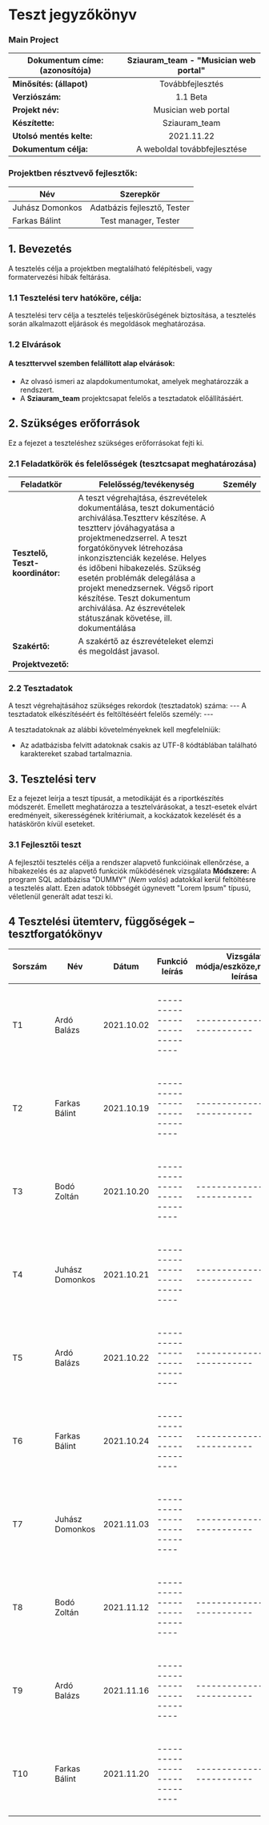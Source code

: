 # Teszt jegyzőkönyv
### Main Project
|  Dokumentum címe: (azonosítója) |  Sziauram_team - "Musician web portal" |
|---|:-:|
| **Minősítés: (állapot)**  |  Továbbfejlesztés |
| **Verziószám:**  |  1.1 Beta |
| **Projekt név:** |  Musician web portal |
| **Készítette:** | Sziauram_team |
| **Utolsó mentés kelte:** | 2021.11.22 |
| **Dokumentum célja:** | A weboldal továbbfejlesztése

### Projektben résztvevő fejlesztők:

|  Név | Szerepkör |
|---|:-:|
| Juhász Domonkos | Adatbázis fejlesztő, Tester |
| Farkas Bálint  | Test manager, Tester |


## 1. Bevezetés

A tesztelés célja a projektben megtalálható felépítésbeli, vagy formatervezési hibák feltárása.

### 1.1 Tesztelési terv hatóköre, célja:

A tesztelési terv célja a tesztelés teljeskörűségének biztosítása, a tesztelés során alkalmazott eljárások és megoldások meghatározása.

### 1.2 Elvárások

#### A teszttervvel szemben felállított alap elvárások:

- Az olvasó ismeri az alapdokumentumokat, amelyek meghatározzák a rendszert.
- A **Sziauram_team** projektcsapat felelős a tesztadatok előállításáért.

## 2. Szükséges erőforrások
Ez a fejezet a teszteléshez szükséges erőforrásokat fejti ki.

### 2.1 Feladatkörök és felelősségek (tesztcsapat meghatározása)
| Feladatkör  |  Felelősség/tevékenység |  Személy  |
|---|---|---|
|  **Tesztelő, Teszt-koordinátor:** |  A teszt végrehajtása, észrevételek dokumentálása, teszt dokumentáció archiválása.Tesztterv készítése.  A tesztterv jóváhagyatása a projektmenedzserrel.  A teszt forgatókönyvek létrehozása  inkonzisztenciák kezelése.  Helyes és időbeni hibakezelés.  Szükség esetén problémák delegálása a projekt menedzsernek.  Végső riport készítése.  Teszt dokumentum archiválása.  Az észrevételek státuszának követése, ill. dokumentálása |  |
| **Szakértő:**  |  A szakértő az észrevételeket elemzi és megoldást javasol. |   |
|**Projektvezető:**| | |

### 2.2 Tesztadatok
A teszt végrehajtásához szükséges rekordok (tesztadatok) száma: ---
A tesztadatok elkészítéséért és feltöltéséért felelős személy: ---

A tesztadatoknak az alábbi követelményeknek kell megfelelniük:
- Az adatbázisba felvitt adatoknak csakis az UTF-8 kódtáblában található karaktereket szabad tartalmaznia.

## 3. Tesztelési terv
Ez a fejezet leírja a teszt típusát, a metodikáját és a riportkészítés módszerét. Emellett meghatározza a tesztelvárásokat, a teszt-esetek elvárt eredményeit, sikerességének kritériumait, a kockázatok kezelését és a hatáskörön kívül eseteket.

### 3.1 Fejlesztői teszt
A fejlesztői tesztelés célja a rendszer alapvető funkcióinak ellenőrzése, a hibakezelés és az alapvető funkciók működésének vizsgálata
**Módszere:**
A program SQL adatbázisa "DUMMY" (*Nem valós*) adatokkal kerül feltöltésre a tesztelés alatt.
Ezen adatok többségét úgynevett "Lorem Ipsum" típusú, véletlenül generált adat teszi ki.

## 4 Tesztelési ütemterv, függőségek – tesztforgatókönyv

| Sorszám                  |    Név                   |  Dátum     | Funkció leírás  	| Vizsgálat módja/eszköze,részletes leírása	|Elvárt eredmény	|Verzió	|
|----------------|-------------------------------|-----------------------------|-----------------------------|-----------------------------|-----------------------------|-----------------------------|
|T1|Ardó Balázs|2021.10.02|-----------------------------|-----------------------------|-----------------------------|-----------------------------|
|T2|Farkas Bálint|2021.10.19|-----------------------------|-----------------------------|-----------------------------|-----------------------------|
|T3|Bodó Zoltán|2021.10.20|-----------------------------|-----------------------------|-----------------------------|-----------------------------|
|T4|Juhász Domonkos|2021.10.21|-----------------------------|-----------------------------|-----------------------------|-----------------------------|
|T5|Ardó Balázs|2021.10.22|-----------------------------|-----------------------------|-----------------------------|-----------------------------|
|T6|Farkas Bálint|2021.10.24|-----------------------------|-----------------------------|-----------------------------|-----------------------------|
|T7|Juhász Domonkos|2021.11.03|-----------------------------|-----------------------------|-----------------------------|-----------------------------|
|T8|Bodó Zoltán|2021.11.12|-----------------------------|-----------------------------|-----------------------------|-----------------------------|
|T9|Ardó Balázs|2021.11.16|-----------------------------|-----------------------------|-----------------------------|-----------------------------|
|T10|Farkas Bálint|2021.11.20|-----------------------------|-----------------------------|-----------------------------|-----------------------------|
